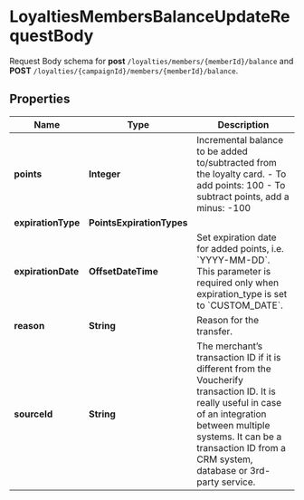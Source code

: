 

# LoyaltiesMembersBalanceUpdateRequestBody

Request Body schema for **post** `/loyalties/members/{memberId}/balance` and **POST** `/loyalties/{campaignId}/members/{memberId}/balance`.

## Properties

| Name | Type | Description |
|------------ | ------------- | ------------- |
|**points** | **Integer** | Incremental balance to be added to/subtracted from the loyalty card.  - To add points: 100 - To subtract points, add a minus: -100 |
|**expirationType** | **PointsExpirationTypes** |  |
|**expirationDate** | **OffsetDateTime** | Set expiration date for added points, i.e. &#x60;YYYY-MM-DD&#x60;. This parameter is required only when expiration_type is set to &#x60;CUSTOM_DATE&#x60;. |
|**reason** | **String** | Reason for the transfer. |
|**sourceId** | **String** | The merchant’s transaction ID if it is different from the Voucherify transaction ID. It is really useful in case of an integration between multiple systems. It can be a transaction ID from a CRM system, database or 3rd-party service. |



